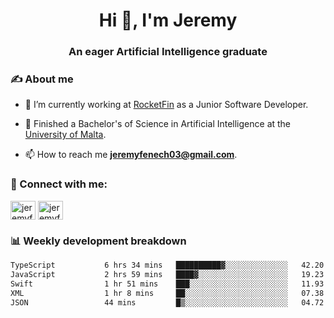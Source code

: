 <h1 align="center">Hi 👋, I'm Jeremy</h1>
<h3 align="center">An eager Artificial Intelligence graduate</h3>

<h3 align="left">✍ About me</h3>

- 🔭 I’m currently working at [RocketFin](https://rocketfin.co) as a Junior Software Developer.

- 🌱 Finished a Bachelor's of Science in Artificial Intelligence at the [University of Malta](https://www.linkedin.com/school/university-of-malta/).

- 📫 How to reach me **jeremyfenech03@gmail.com**.

<h3 align="left">🔗 Connect with me:</h3>
<p align="left">
<a href="https://linkedin.com/in/jeremyfenech" target="blank"><img align="center" src="https://raw.githubusercontent.com/rahuldkjain/github-profile-readme-generator/master/src/images/icons/Social/linked-in-alt.svg" alt="jeremyfenech" height="30" width="40" /></a>
<a href="https://www.leetcode.com/jeremyfen" target="blank"><img align="center" src="https://raw.githubusercontent.com/rahuldkjain/github-profile-readme-generator/master/src/images/icons/Social/leet-code.svg" alt="jeremyfen" height="30" width="40" /></a>
</p>


<h3 align="left">📊 Weekly development breakdown</h3>

<!--START_SECTION:waka-->

```txt
TypeScript           6 hrs 34 mins   ██████████▓░░░░░░░░░░░░░░   42.20 %
JavaScript           2 hrs 59 mins   ████▓░░░░░░░░░░░░░░░░░░░░   19.23 %
Swift                1 hr 51 mins    ███░░░░░░░░░░░░░░░░░░░░░░   11.93 %
XML                  1 hr 8 mins     ██░░░░░░░░░░░░░░░░░░░░░░░   07.38 %
JSON                 44 mins         █▒░░░░░░░░░░░░░░░░░░░░░░░   04.72 %
```

<!--END_SECTION:waka-->
